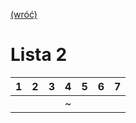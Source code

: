 [(wróć)](../../../../../)
# Lista 2
| 1 | 2 | 3 | 4 | 5 | 6 | 7 |
|---|---|---|---|---|---|---|
|   |   |   | ~ |   |   |   |